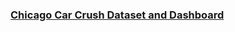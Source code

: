 ### [Chicago Car Crush Dataset and Dashboard](https://www.dropbox.com/scl/fi/cazgypf7sn5kn1ywmexvh/Chicago_Car_Crash.xlsx?rlkey=kszd0k7zzb33425gzgjw7emrb&dl=0)

